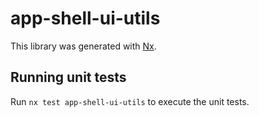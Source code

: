# app-shell-ui-utils

This library was generated with [Nx](https://nx.dev).

## Running unit tests

Run `nx test app-shell-ui-utils` to execute the unit tests.

